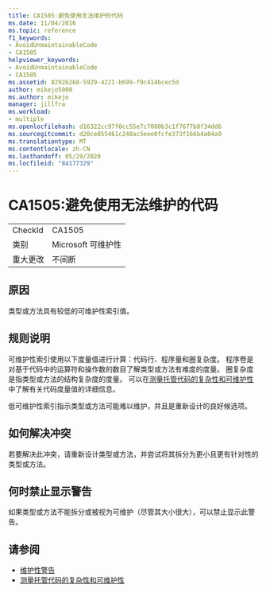 ```yaml
---
title: CA1505:避免使用无法维护的代码
ms.date: 11/04/2016
ms.topic: reference
f1_keywords:
- AvoidUnmaintainableCode
- CA1505
helpviewer_keywords:
- AvoidUnmaintainableCode
- CA1505
ms.assetid: 8292b268-5929-4221-b699-f9c414bcec5d
author: mikejo5000
ms.author: mikejo
manager: jillfra
ms.workload:
- multiple
ms.openlocfilehash: d16322cc97f0cc55e7c7080b3c1f7677b8f34dd6
ms.sourcegitcommit: d20ce855461c240ac5eee0fcfe373f166b4a04a9
ms.translationtype: MT
ms.contentlocale: zh-CN
ms.lasthandoff: 05/29/2020
ms.locfileid: "84177329"
---
```

# <a name="ca1505-avoid-unmaintainable-code"></a>CA1505:避免使用无法维护的代码

|||
|-|-|
|CheckId|CA1505|
|类别|Microsoft 可维护性|
|重大更改|不间断|

## <a name="cause"></a>原因

类型或方法具有较低的可维护性索引值。

## <a name="rule-description"></a>规则说明

可维护性索引使用以下度量值进行计算：代码行、程序量和圈复杂度。 程序卷是对基于代码中的运算符和操作数的数目了解类型或方法有难度的度量。 圈复杂度是指类型或方法的结构复杂度的度量。 可以在[测量托管代码的复杂性和可维护性](../code-quality/code-metrics-values.md)中了解有关代码度量值的详细信息。

低可维护性索引指示类型或方法可能难以维护，并且是重新设计的良好候选项。

## <a name="how-to-fix-violations"></a>如何解决冲突

若要解决此冲突，请重新设计类型或方法，并尝试将其拆分为更小且更有针对性的类型或方法。

## <a name="when-to-suppress-warnings"></a>何时禁止显示警告

如果类型或方法不能拆分或被视为可维护（尽管其大小很大），可以禁止显示此警告。

## <a name="see-also"></a>请参阅

- [维护性警告](../code-quality/maintainability-warnings.md)
- [测量托管代码的复杂性和可维护性](../code-quality/code-metrics-values.md)
